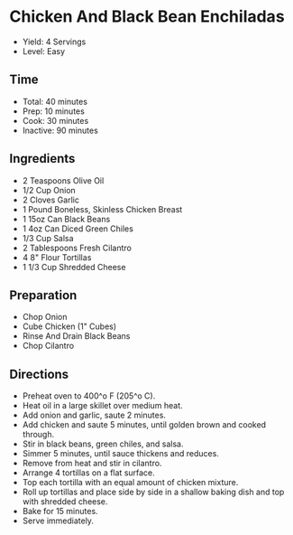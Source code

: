 # Chicken And Black Bean Enchiladas

* Yield: 4 Servings
* Level: Easy

## Time

* Total: 40 minutes
* Prep: 10 minutes
* Cook: 30 minutes
* Inactive: 90 minutes

## Ingredients

* 2 Teaspoons Olive Oil
* 1/2 Cup Onion
* 2 Cloves Garlic
* 1 Pound Boneless, Skinless Chicken Breast
* 1 15oz Can Black Beans
* 1 4oz Can Diced Green Chiles
* 1/3 Cup Salsa
* 2 Tablespoons Fresh Cilantro
* 4 8" Flour Tortillas
* 1 1/3 Cup Shredded Cheese

## Preparation

* Chop Onion
* Cube Chicken (1" Cubes)
* Rinse And Drain Black Beans
* Chop Cilantro

## Directions

* Preheat oven to 400^o F (205^o C).
* Heat oil in a large skillet over medium heat.
* Add onion and garlic, saute 2 minutes.
* Add chicken and saute 5 minutes, until golden brown and cooked through.
* Stir in black beans, green chiles, and salsa.
* Simmer 5 minutes, until sauce thickens and reduces.
* Remove from heat and stir in cilantro.
* Arrange 4 tortillas on a flat surface.
* Top each tortilla with an equal amount of chicken mixture.
* Roll up tortillas and place side by side in a shallow baking dish and top with shredded cheese.
* Bake for 15 minutes.
* Serve immediately.
